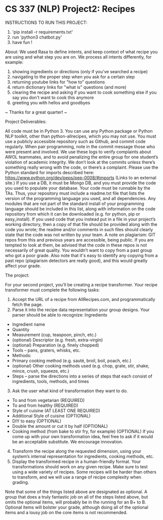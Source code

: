 # CS 337 (NLP) Project2: Recipes

INSTRUCTIONS TO RUN THIS PROJECT: 
1. 'pip install -r requirements.txt' 
2. run 'python3 chatbot.py'
3. have fun ! 

About:
We used Rasa to define intents, and keep context of what recipe you are using and what step you are on. We process all intents differently, for example: 
1. showing ingredients or directions (only if you've searched a recipe)
2. navigating to the proper step when you ask for a certain step 
3. returning youtube links for "how to" questions
4. return dictionary links for "what is" questions 
(and more)
5. clearing the recipe and asking if you want to cook something else if you say you don't want to cook this anymore
6. greeting you with hellos and goodbyes

~ Thanks for a great quarter! ~

Project Deliverables:

All code must be in Python 3. You can use any Python package or Python NLP toolkit, other than python-allrecipes, which you may not use.
You must use a publicly accessible repository such as Github, and commit code regularly. When pair programming, note in the commit message those who were present and involved. We use these logs to verify complaints about AWOL teammates, and to avoid penalizing the entire group for one student’s violation of academic integrity. We don’t look at the commits unless there’s something really wrong with the code, or there’s a complaint.
Please use the Python standard for imports described here: https://www.python.org/dev/peps/pep-0008/#imports (Links to an external site.)
If you use a DB, it must be Mongo DB, and you must provide the code you used to populate your database.
Your code must be runnable by the TAs. Thus, your repository must include a readme.txt file that lists the version of the programming language you used, and all dependencies. Any modules that are not part of the standard install of your programming language should be included in this list, along with information on the code repository from which it can be downloaded (e.g. for python, pip or easy_install). If you used code that you instead put in a file in your project’s working directory, then a copy of that file should be provided along with the code you wrote; the readme and/or comments in such files should clearly state that the code was not written by your team.
A note on plagiarism: GIT repos from this and previous years are accessible, being public. If you are tempted to look at them, be advised that the code in these repos is not necessarily of great quality. You wouldn’t want to copy from a past group who got a poor grade. Also note that it's easy to identify any copying from a past repo (plagiarism detectors are really good), and this would greatly affect your grade. 

The project:

For your second project, you’ll be creating a recipe transformer. Your recipe transformer must complete the following tasks:

1. Accept the URL of a recipe from AllRecipes.com, and programmatically fetch the page.
2. Parse it into the recipe data representation your group designs. Your parser should be able to recognize:
Ingredients 
 - Ingredient name
 - Quantity
 - Measurement (cup, teaspoon, pinch, etc.)
 - (optional) Descriptor (e.g. fresh, extra-virgin)
 - (optional) Preparation (e.g. finely chopped)
 - Tools – pans, graters, whisks, etc.
 - Methods: 
  - Primary cooking method (e.g. sauté, broil, boil, poach, etc.)
  - (optional) Other cooking methods used (e.g. chop, grate, stir, shake, mince, crush, squeeze, etc.)
 - Steps – parse the directions into a series of steps that each consist of ingredients, tools, methods, and times
 3. Ask the user what kind of transformation they want to do.
 - To and from vegetarian (REQUIRED)
 - To and from healthy (REQUIRED)
 - Style of cuisine (AT LEAST ONE REQUIRED)
 - Additional Style of cuisine (OPTIONAL)
 - DIY to easy (OPTIONAL)
 - Double the amount or cut it by half (OPTIONAL)
 - Cooking method (from bake to stir fry, for example) (OPTIONAL)
If you come up with your own transformation idea, feel free to ask if it would be an acceptable substitute. We encourage innovation.

4. Transform the recipe along the requested dimension, using your system’s internal representation for ingredients, cooking methods, etc.
5. Display the transformed recipe in a human-friendly format.
Your transformations should work on any given recipe. Make sure to test using a wide variety of recipes. Some recipes will be harder than others to transform, and we will use a range of recipe complexity when grading.

Note that some of the things listed above are designated as optional. A group that does a truly fantastic job on all of the steps listed above, but omits the optional items, will probably be in the running for an B+ to B. Optional items will bolster your grade, although doing all of the optional items and a lousy job on the core items is not recommended.
